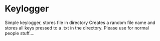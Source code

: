 # Keylogger
Simple keylogger, stores file in directory
Creates a random file name and stores all keys pressed to a .txt in the directory.
Please use for normal people stuff....
